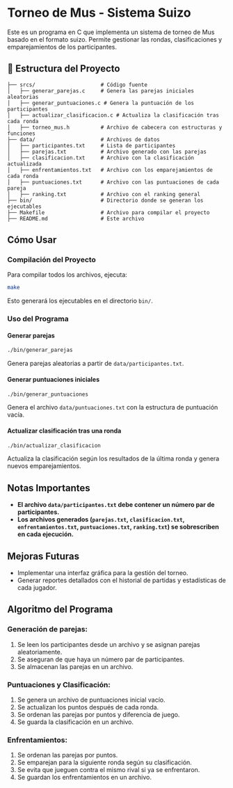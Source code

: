 # Torneo de Mus - Sistema Suizo

Este es un programa en C que implementa un sistema de torneo de Mus basado en el formato suizo. Permite gestionar las rondas, clasificaciones y emparejamientos de los participantes.

## 📂 Estructura del Proyecto
```
├── srcs/                     # Código fuente
│   ├── generar_parejas.c     # Genera las parejas iniciales aleatorias
│   ├── generar_puntuaciones.c # Genera la puntuación de los participantes
│   ├── actualizar_clasificacion.c # Actualiza la clasificación tras cada ronda
│   ├── torneo_mus.h          # Archivo de cabecera con estructuras y funciones
├── data/                     # Archivos de datos
│   ├── participantes.txt     # Lista de participantes
│   ├── parejas.txt           # Archivo generado con las parejas
│   ├── clasificacion.txt     # Archivo con la clasificación actualizada
│   ├── enfrentamientos.txt   # Archivo con los emparejamientos de cada ronda
│   ├── puntuaciones.txt      # Archivo con las puntuaciones de cada pareja
│   ├── ranking.txt           # Archivo con el ranking general
├── bin/                      # Directorio donde se generan los ejecutables
├── Makefile                  # Archivo para compilar el proyecto
├── README.md                 # Este archivo
```

##  Cómo Usar

###  Compilación del Proyecto
Para compilar todos los archivos, ejecuta:
```sh
make
```
Esto generará los ejecutables en el directorio `bin/`.

###  Uso del Programa
####  **Generar parejas**
```sh
./bin/generar_parejas
```
Genera parejas aleatorias a partir de `data/participantes.txt`.

####  **Generar puntuaciones iniciales**
```sh
./bin/generar_puntuaciones
```
Genera el archivo `data/puntuaciones.txt` con la estructura de puntuación vacía.

####  **Actualizar clasificación tras una ronda**
```sh
./bin/actualizar_clasificacion
```
Actualiza la clasificación según los resultados de la última ronda y genera nuevos emparejamientos.

##  Notas Importantes
- **El archivo `data/participantes.txt` debe contener un número par de participantes.**
- **Los archivos generados (`parejas.txt`, `clasificacion.txt`, `enfrentamientos.txt`, `puntuaciones.txt`, `ranking.txt`) se sobrescriben en cada ejecución.**

## Mejoras Futuras
- Implementar una interfaz gráfica para la gestión del torneo.
- Generar reportes detallados con el historial de partidas y estadísticas de cada jugador.

##  Algoritmo del Programa

###  Generación de parejas:
1. Se leen los participantes desde un archivo y se asignan parejas aleatoriamente.
2. Se aseguran de que haya un número par de participantes.
3. Se almacenan las parejas en un archivo.

###  Puntuaciones y Clasificación:
1. Se genera un archivo de puntuaciones inicial vacío.
2. Se actualizan los puntos después de cada ronda.
3. Se ordenan las parejas por puntos y diferencia de juego.
4. Se guarda la clasificación en un archivo.

###  Enfrentamientos:
1. Se ordenan las parejas por puntos.
2. Se emparejan para la siguiente ronda según su clasificación.
3. Se evita que jueguen contra el mismo rival si ya se enfrentaron.
4. Se guardan los enfrentamientos en un archivo.

